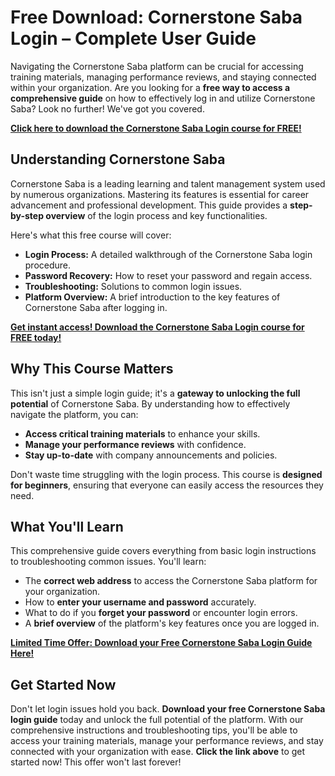 # Free Download: Cornerstone Saba Login – Complete User Guide

Navigating the Cornerstone Saba platform can be crucial for accessing training materials, managing performance reviews, and staying connected within your organization. Are you looking for a **free way to access a comprehensive guide** on how to effectively log in and utilize Cornerstone Saba? Look no further! We've got you covered.

[**Click here to download the Cornerstone Saba Login course for FREE!**](https://udemywork.com/cornerstone-saba-login)

## Understanding Cornerstone Saba

Cornerstone Saba is a leading learning and talent management system used by numerous organizations. Mastering its features is essential for career advancement and professional development. This guide provides a **step-by-step overview** of the login process and key functionalities.

Here's what this free course will cover:

*   **Login Process:** A detailed walkthrough of the Cornerstone Saba login procedure.
*   **Password Recovery:** How to reset your password and regain access.
*   **Troubleshooting:** Solutions to common login issues.
*   **Platform Overview:** A brief introduction to the key features of Cornerstone Saba after logging in.

[**Get instant access! Download the Cornerstone Saba Login course for FREE today!**](https://udemywork.com/cornerstone-saba-login)

## Why This Course Matters

This isn't just a simple login guide; it's a **gateway to unlocking the full potential** of Cornerstone Saba. By understanding how to effectively navigate the platform, you can:

*   **Access critical training materials** to enhance your skills.
*   **Manage your performance reviews** with confidence.
*   **Stay up-to-date** with company announcements and policies.

Don't waste time struggling with the login process. This course is **designed for beginners**, ensuring that everyone can easily access the resources they need.

## What You'll Learn

This comprehensive guide covers everything from basic login instructions to troubleshooting common issues. You'll learn:

*   The **correct web address** to access the Cornerstone Saba platform for your organization.
*   How to **enter your username and password** accurately.
*   What to do if you **forget your password** or encounter login errors.
*   A **brief overview** of the platform's key features once you are logged in.

[**Limited Time Offer: Download your Free Cornerstone Saba Login Guide Here!**](https://udemywork.com/cornerstone-saba-login)

## Get Started Now

Don't let login issues hold you back. **Download your free Cornerstone Saba login guide** today and unlock the full potential of the platform. With our comprehensive instructions and troubleshooting tips, you'll be able to access your training materials, manage your performance reviews, and stay connected with your organization with ease. **Click the link above** to get started now! This offer won't last forever!
